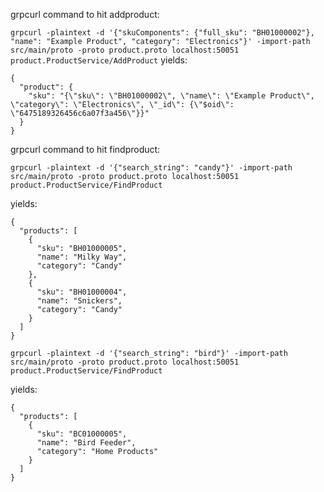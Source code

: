 grpcurl command to hit addproduct:

```grpcurl -plaintext -d '{"skuComponents": {"full_sku": "BH01000002"}, "name": "Example Product", "category": "Electronics"}' -import-path src/main/proto -proto product.proto localhost:50051 product.ProductService/AddProduct```
yields:
```
{
  "product": {
    "sku": "{\"sku\": \"BH01000002\", \"name\": \"Example Product\", \"category\": \"Electronics\", \"_id\": {\"$oid\": \"6475189326456c6a07f3a456\"}}"
  }
}
```

grpcurl command to hit findproduct:

```
grpcurl -plaintext -d '{"search_string": "candy"}' -import-path src/main/proto -proto product.proto localhost:50051 product.ProductService/FindProduct
```
yields:
```
{
  "products": [
    {
      "sku": "BH01000005",
      "name": "Milky Way",
      "category": "Candy"
    },
    {
      "sku": "BH01000004",
      "name": "Snickers",
      "category": "Candy"
    }
  ]
}
```

```
grpcurl -plaintext -d '{"search_string": "bird"}' -import-path src/main/proto -proto product.proto localhost:50051 product.ProductService/FindProduct 
```

yields:
```
{
  "products": [
    {
      "sku": "BC01000005",
      "name": "Bird Feeder",
      "category": "Home Products"
    }
  ]
}
```